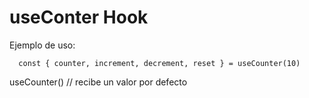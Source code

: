 # useConter Hook

Ejemplo de uso: 

```
  const { counter, increment, decrement, reset } = useCounter(10)
```

useCounter() // recibe un valor por defecto